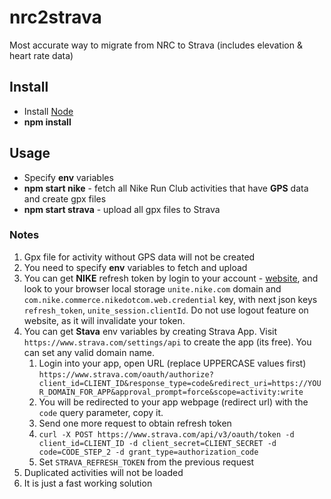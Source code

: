 # nrc2strava

Most accurate way to migrate from NRC to Strava (includes elevation & heart rate data)

## Install

- Install [Node](https://nodejs.org/)
- **npm install**

## Usage

- Specify **env** variables
- **npm start nike** - fetch all Nike Run Club activities that have **GPS** data and create gpx files
- **npm start strava** - upload all gpx files to Strava

### Notes

1. Gpx file for activity without GPS data will not be created
2. You need to specify **env** variables to fetch and upload
3. You can get **NIKE** refresh token by login to your account - [website](https://www.nike.com/), and look to your browser local storage `unite.nike.com` domain and `com.nike.commerce.nikedotcom.web.credential` key, with next json keys `refresh_token`, `unite_session.clientId`. Do not use logout feature on website, as it will invalidate your token.
4. You can get **Stava** env variables by creating Strava App. Visit `https://www.strava.com/settings/api` to create the app (its free). You can set any valid domain name.
    1. Login into your app, open URL (replace UPPERCASE values first) `https://www.strava.com/oauth/authorize?client_id=CLIENT_ID&response_type=code&redirect_uri=https://YOUR_DOMAIN_FOR_APP&approval_prompt=force&scope=activity:write`
    2. You will be redirected to your app webpage (redirect url) with the `code` query parameter, copy it.
    3. Send one more request to obtain refresh token 
    4. `curl -X POST https://www.strava.com/api/v3/oauth/token -d client_id=CLIENT_ID -d client_secret=CLIENT_SECRET -d code=CODE_STEP_2 -d grant_type=authorization_code`
    5. Set `STRAVA_REFRESH_TOKEN` from the previous request           
5. Duplicated activities will not be loaded
6. It is just a fast working solution

